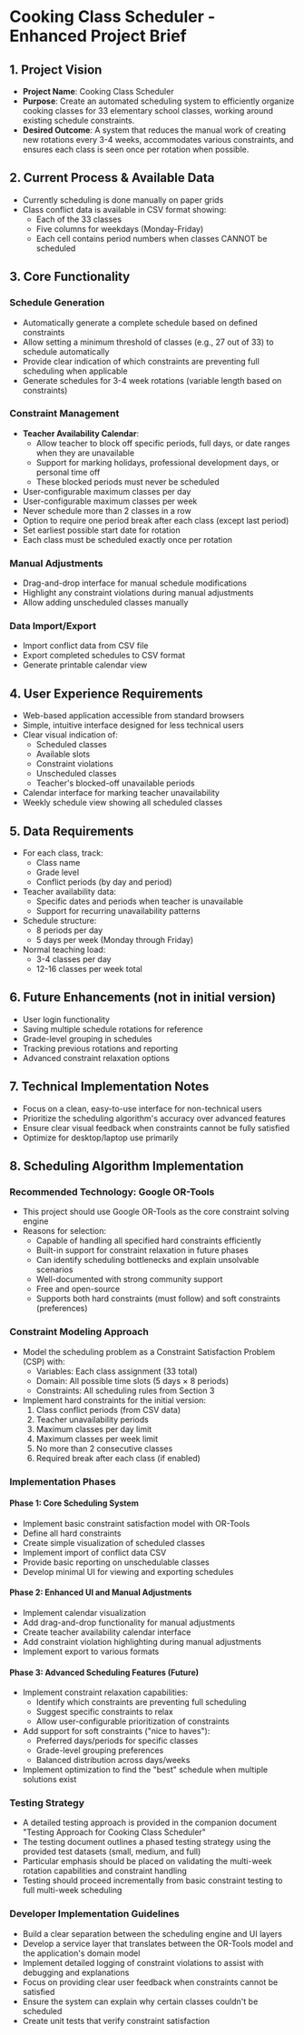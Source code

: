 # Cooking Class Scheduler - Enhanced Project Brief

## 1. Project Vision
- **Project Name**: Cooking Class Scheduler
- **Purpose**: Create an automated scheduling system to efficiently organize cooking classes for 33 elementary school classes, working around existing schedule constraints.
- **Desired Outcome**: A system that reduces the manual work of creating new rotations every 3-4 weeks, accommodates various constraints, and ensures each class is seen once per rotation when possible.

## 2. Current Process & Available Data
- Currently scheduling is done manually on paper grids
- Class conflict data is available in CSV format showing:
  - Each of the 33 classes 
  - Five columns for weekdays (Monday-Friday)
  - Each cell contains period numbers when classes CANNOT be scheduled

## 3. Core Functionality

### Schedule Generation
- Automatically generate a complete schedule based on defined constraints
- Allow setting a minimum threshold of classes (e.g., 27 out of 33) to schedule automatically
- Provide clear indication of which constraints are preventing full scheduling when applicable
- Generate schedules for 3-4 week rotations (variable length based on constraints)

### Constraint Management
- **Teacher Availability Calendar**:
  - Allow teacher to block off specific periods, full days, or date ranges when they are unavailable
  - Support for marking holidays, professional development days, or personal time off
  - These blocked periods must never be scheduled
- User-configurable maximum classes per day
- User-configurable maximum classes per week
- Never schedule more than 2 classes in a row
- Option to require one period break after each class (except last period)
- Set earliest possible start date for rotation
- Each class must be scheduled exactly once per rotation

### Manual Adjustments
- Drag-and-drop interface for manual schedule modifications
- Highlight any constraint violations during manual adjustments
- Allow adding unscheduled classes manually

### Data Import/Export
- Import conflict data from CSV file
- Export completed schedules to CSV format
- Generate printable calendar view

## 4. User Experience Requirements
- Web-based application accessible from standard browsers
- Simple, intuitive interface designed for less technical users
- Clear visual indication of:
  - Scheduled classes
  - Available slots
  - Constraint violations
  - Unscheduled classes
  - Teacher's blocked-off unavailable periods
- Calendar interface for marking teacher unavailability
- Weekly schedule view showing all scheduled classes

## 5. Data Requirements
- For each class, track:
  - Class name
  - Grade level
  - Conflict periods (by day and period)
- Teacher availability data:
  - Specific dates and periods when teacher is unavailable
  - Support for recurring unavailability patterns
- Schedule structure:
  - 8 periods per day
  - 5 days per week (Monday through Friday)
- Normal teaching load: 
  - 3-4 classes per day
  - 12-16 classes per week total

## 6. Future Enhancements (not in initial version)
- User login functionality
- Saving multiple schedule rotations for reference
- Grade-level grouping in schedules
- Tracking previous rotations and reporting
- Advanced constraint relaxation options

## 7. Technical Implementation Notes
- Focus on a clean, easy-to-use interface for non-technical users
- Prioritize the scheduling algorithm's accuracy over advanced features
- Ensure clear visual feedback when constraints cannot be fully satisfied
- Optimize for desktop/laptop use primarily

## 8. Scheduling Algorithm Implementation

### Recommended Technology: Google OR-Tools
- This project should use Google OR-Tools as the core constraint solving engine
- Reasons for selection:
  - Capable of handling all specified hard constraints efficiently
  - Built-in support for constraint relaxation in future phases
  - Can identify scheduling bottlenecks and explain unsolvable scenarios
  - Well-documented with strong community support
  - Free and open-source
  - Supports both hard constraints (must follow) and soft constraints (preferences)

### Constraint Modeling Approach
- Model the scheduling problem as a Constraint Satisfaction Problem (CSP) with:
  - Variables: Each class assignment (33 total)
  - Domain: All possible time slots (5 days × 8 periods)
  - Constraints: All scheduling rules from Section 3
- Implement hard constraints for the initial version:
  1. Class conflict periods (from CSV data)
  2. Teacher unavailability periods
  3. Maximum classes per day limit
  4. Maximum classes per week limit
  5. No more than 2 consecutive classes
  6. Required break after each class (if enabled)

### Implementation Phases

#### Phase 1: Core Scheduling System
- Implement basic constraint satisfaction model with OR-Tools
- Define all hard constraints
- Create simple visualization of scheduled classes
- Implement import of conflict data CSV
- Provide basic reporting on unschedulable classes
- Develop minimal UI for viewing and exporting schedules

#### Phase 2: Enhanced UI and Manual Adjustments
- Implement calendar visualization
- Add drag-and-drop functionality for manual adjustments
- Create teacher availability calendar interface
- Add constraint violation highlighting during manual adjustments
- Implement export to various formats

#### Phase 3: Advanced Scheduling Features (Future)
- Implement constraint relaxation capabilities:
  - Identify which constraints are preventing full scheduling
  - Suggest specific constraints to relax
  - Allow user-configurable prioritization of constraints
- Add support for soft constraints ("nice to haves"):
  - Preferred days/periods for specific classes
  - Grade-level grouping preferences
  - Balanced distribution across days/weeks
- Implement optimization to find the "best" schedule when multiple solutions exist

### Testing Strategy
- A detailed testing approach is provided in the companion document "Testing Approach for Cooking Class Scheduler" 
- The testing document outlines a phased testing strategy using the provided test datasets (small, medium, and full)
- Particular emphasis should be placed on validating the multi-week rotation capabilities and constraint handling
- Testing should proceed incrementally from basic constraint testing to full multi-week scheduling

### Developer Implementation Guidelines
- Build a clear separation between the scheduling engine and UI layers
- Develop a service layer that translates between the OR-Tools model and the application's domain model
- Implement detailed logging of constraint violations to assist with debugging and explanations
- Focus on providing clear user feedback when constraints cannot be satisfied
- Ensure the system can explain why certain classes couldn't be scheduled
- Create unit tests that verify constraint satisfaction
